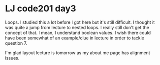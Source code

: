 <h1>LJ code201 day3  </h1>

Loops. I studied this a lot before I got here but it's still difficult. I thought it was
quite a jump from lecture to nested loops. I really still don't get the concept of that.
I mean, I understand boolean values. I wish there could have been somewhat of an example/clue
in lecture in order to tackle question 7.

I'm glad layout lecture is tomorrow as my about me page has alignment issues.
